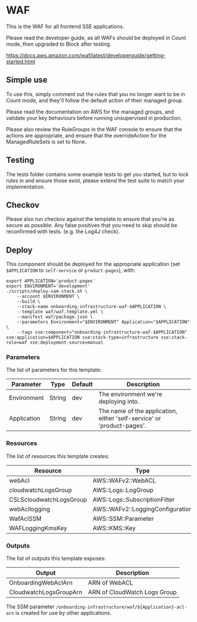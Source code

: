 # WAF

This is the WAF for all frontend SSE applications.

Please read the developer guide, as all WAFs should be deployed in Count mode, then upgraded to Block after testing.

https://docs.aws.amazon.com/waf/latest/developerguide/getting-started.html

## Simple use

To use this, simply comment out the rules that you no longer want to be in Count mode, and they'll follow the default action of their managed group.

Please read the documentation on AWS for the managed groups, and validate your key behaviours before running unsupervised in production.

Please also review the RuleGroups in the WAF console to ensure that the actions are appropriate, and ensure that the overrideAction for the ManagedRuleSets is set to None.

## Testing

The tests folder contains some example tests to get you started, but to lock rules in and ensure those exist, please extend the test suite to match your implementation.

## Checkov

Please also run checkov against the template to ensure that you're as secure as possible.  Any false positives that you need to skip should be reconfirmed with tests. (e.g. the Log4J check).

## Deploy

This component should be deployed for the appropriate application (set `$APPLICATION` to `self-service` or `product-pages`), with:

```
export APPLICATION='product-pages'
export ENVIRONMENT='development'
./scripts/deploy-sam-stack.sh \
    --account $ENVIRONMENT \
    --build \
    --stack-name onboarding-infrastructure-waf-$APPLICATION \
    --template waf/waf.template.yml \
    --manifest waf/package.json \
    --parameters Environment="$ENVIRONMENT" Application="$APPLICATION" \
    --tags sse:component="onboarding-infrastructure-waf-$APPLICATION" sse:application=$APPLICATION sse:stack-type=infrastructure sse:stack-role=waf sse:deployment-source=manual
```

### Parameters
The list of parameters for this template:

| Parameter   | Type   | Default   | Description                                                           |
|-------------|--------|-----------|-----------------------------------------------------------------------|
| Environment | String | dev | The environment we're deploying into.                                 |
| Application | String | dev | The name of the application, either 'self-service' or 'product-pages'. |


### Resources
The list of resources this template creates:

| Resource         | Type   |
|------------------|--------|
| webAcl | AWS::WAFv2::WebACL |
| cloudwatchLogsGroup | AWS::Logs::LogGroup |
| CSLScloudwatchLogsGroup | AWS::Logs::SubscriptionFilter |
| webAcllogging | AWS::WAFv2::LoggingConfiguration |
| WafAclSSM | AWS::SSM::Parameter |
| WAFLoggingKmsKey | AWS::KMS::Key |


### Outputs
The list of outputs this template exposes:

| Output           | Description   |
|------------------|---------------|
| OnboardingWebAclArn | ARN of WebACL |
| CloudwatchLogsGroupArn | ARN of CloudWatch Logs Group |

The SSM parameter `/onboarding-infrastructure/waf/${Application}-acl-arn` is created for use by other applications.
